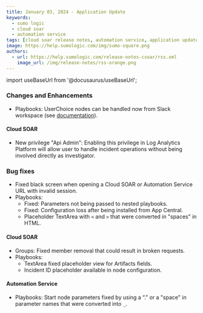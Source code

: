 ```yaml
---
title: January 03, 2024 - Application Update
keywords:
  - sumo logic
  - cloud soar
  - automation service
tags: [cloud soar release notes, automation service, application update]
image: https://help.sumologic.com/img/sumo-square.png
authors:
  - url: https://help.sumologic.com/release-notes-csoar/rss.xml
    image_url: /img/release-notes/rss-orange.png
---
```


import useBaseUrl from '@docusaurus/useBaseUrl';

### Changes and Enhancements
* Playbooks: UserChoice nodes can be handled now from Slack workspace (see [documentation](https://help.sumologic.com/docs/cloud-soar/cloud-soar-delivery-2/#configure-slack-for-cloud-soar---delivery-2)).

#### Cloud SOAR
* New privilege "Api Admin": Enabling this privilege in Log Analytics Platform will allow user to handle incident operations without being involved directly as investigator.

### Bug fixes
* Fixed black screen when opening a Cloud SOAR or Automation Service URL with invalid session.
* Playbooks:
  * Fixed: Parameters not being passed to nested playbooks.
  * Fixed: Configuration loss after being installed from App Central.
  * Placeholder TextArea with `<` and `>` that were converted in "spaces" in HTML.

#### Cloud SOAR
* Groups: Fixed member removal that could result in broken requests.
* Playbooks:
  * TextArea fixed placeholder view for Artifacts fields.
  * Incident ID placeholder available in node configuration.

#### Automation Service
* Playbooks: Start node parameters fixed by using a “.” or a "space" in parameter names that were converted into `_`.
